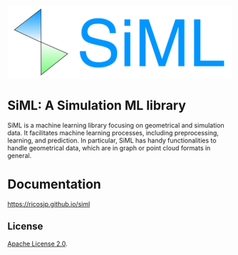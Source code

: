 ![](sphinx/fig/siml_logo.svg)

# SiML: A Simulation ML library
SiML is a machine learning library focusing on geometrical and simulation data.
It facilitates machine learning processes, including preprocessing, learning,
and prediction.
In particular, SiML has handy functionalities to handle geometrical data,
which are in graph or point cloud formats in general.

# Documentation
https://ricosjp.github.io/siml

## License

[Apache License 2.0](./LICENSE).
